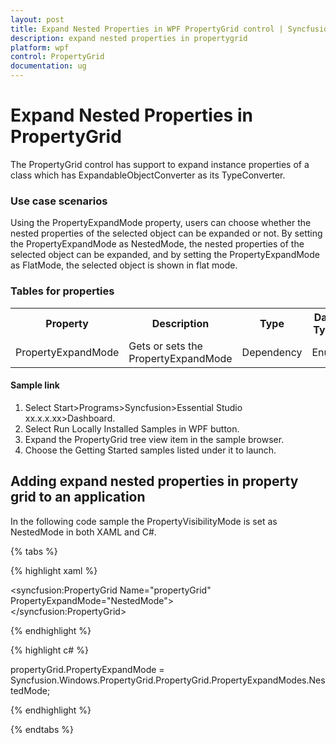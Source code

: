 ```yaml
---
layout: post
title: Expand Nested Properties in WPF PropertyGrid control | Syncfusion
description: expand nested properties in propertygrid
platform: wpf
control: PropertyGrid 
documentation: ug
---
```


# Expand Nested Properties in PropertyGrid

The PropertyGrid control has support to expand instance properties of a class which has ExpandableObjectConverter as its TypeConverter.

###  Use case scenarios

Using the PropertyExpandMode property, users can choose whether the nested properties of the selected object can be expanded or not. By setting the PropertyExpandMode as NestedMode, the nested properties of the selected object can be expanded, and by setting the PropertyExpandMode as FlatMode, the selected object is shown in flat mode.

### Tables for properties

<table>
<tr>
<th>
Property </th><th>
Description </th><th>
Type </th><th>
Data Type </th></tr>
<tr>
<td>
PropertyExpandMode</td><td>
Gets or sets the PropertyExpandMode</td><td>
Dependency</td><td>
Enum</td></tr>
</table>


####  Sample link

1. Select Start>Programs>Syncfusion>Essential Studio xx.x.x.xx>Dashboard.
2. Select Run Locally Installed Samples in WPF button.
3. Expand the PropertyGrid tree view item in the sample browser.
4. Choose the Getting Started samples listed under it to launch. 


## Adding expand nested properties in property grid to an application 

In the following code sample the PropertyVisibilityMode is set as NestedMode in both XAML and C#.

{% tabs %}

{% highlight xaml %}

<syncfusion:PropertyGrid Name="propertyGrid" PropertyExpandMode="NestedMode">            
</syncfusion:PropertyGrid>

{% endhighlight %}

{% highlight c# %}

propertyGrid.PropertyExpandMode = Syncfusion.Windows.PropertyGrid.PropertyGrid.PropertyExpandModes.NestedMode; 

{% endhighlight %} 

{% endtabs %}
